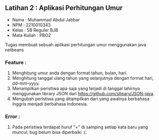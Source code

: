 ## Latihan 2 : Aplikasi Perhitungan Umur

- Nama        : Muhammad Abdul Jabbar
- NPM         : 2210010343
- Kelas       : 5B Reguler BJB
- Mata Kuliah : PBO2

Tugas membuat sebuah aplikasi perhitungan umur menggunakan java netbeans


### Feature :
1. Menghitung umur anda dengan format tahun, bulan, hari.
2. Menghitung tanggal ulang tahun yang selanjutnya dengan format hari, dd-mm-yyyy.
3. Menampilkan peristiwa apa saja yang terjadi di tanggal lahirnya menggunakan library JSON dari https://github.com/stleary/JSON-java.
4. Mengubah peristiwa yang ditampilkan dari yang awalnya berbahasa Inggris menjadi berbahasa Indonesia.

### Error :
1. Pada peristiwa terdapat huruf "+" di samping setiap kata baru yang muncul, bug belum bisa diperbaiki :(.

